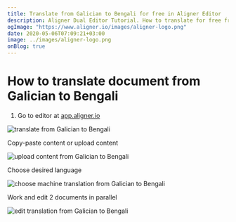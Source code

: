 ```yaml
---
title: Translate from Galician to Bengali for free in Aligner Editor
description: Aligner Dual Editor Tutorial. How to translate for free from Galician to Bengali. Aligner is multilingual document management platform. 
ogImage: "https://www.aligner.io/images/aligner-logo.png"
date: 2020-05-06T07:09:21+03:00
image: ../images/aligner-logo.png
onBlog: true
---
```


# How to translate document from Galician to Bengali

1. Go to editor at [app.aligner.io](https://app.aligner.io "Aligner App web page")

![translate from Galician to Bengali](../aligner-blank-editor.png "translate from Galician to Bengali")

Copy-paste content or upload content

![upload content from Galician to Bengali](../aligner-uploaded-document.png "upload content from Galician to Bengali")

Choose desired language

![choose machine translation from Galician to Bengali](../aligner-language-dropdown.png "choose machine translation from Galician to Bengali")

Work and edit 2 documents in parallel

![edit translation from Galician to Bengali](../aligner-double-sitded-editor.png "edit translation from Galician to Bengali")

